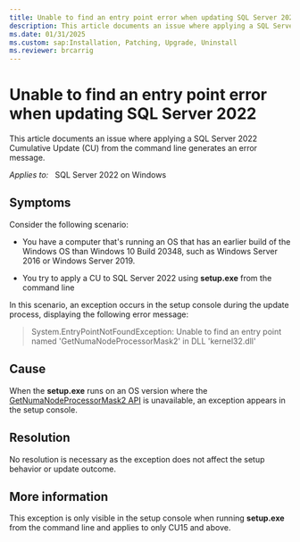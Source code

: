 ```yaml
---
title: Unable to find an entry point error when updating SQL Server 2022
description: This article documents an issue where applying a SQL Server 2022 Cumulative Update (CU) from the command line generates an error message.
ms.date: 01/31/2025
ms.custom: sap:Installation, Patching, Upgrade, Uninstall
ms.reviewer: brcarrig  
---
```

# Unable to find an entry point error when updating SQL Server 2022

This article documents an issue where applying a SQL Server 2022 Cumulative Update (CU) from the command line generates an error message.

_Applies to:_ &nbsp; SQL Server 2022 on Windows  

## Symptoms

Consider the following scenario:

- You have a computer that's running an OS that has an earlier build of the Windows OS than Windows 10 Build 20348, such as Windows Server 2016 or Windows Server 2019.

- You try to apply a CU to SQL Server 2022 using **setup.exe** from the command line

In this scenario, an exception occurs in the setup console during the update process, displaying the following error message:

> System.EntryPointNotFoundException: Unable to find an entry point named 'GetNumaNodeProcessorMask2' in DLL 'kernel32.dll'

## Cause

When the **setup.exe** runs on an OS version where the [GetNumaNodeProcessorMask2 API](sdk-api/sdk-api-src/content/systemtopologyapi/nf-systemtopologyapi-getnumanodeprocessormask2.md) is unavailable, an exception appears in the setup console.

## Resolution

No resolution is necessary as the exception does not affect the setup behavior or update outcome.

## More information

This exception is only visible in the setup console when running **setup.exe** from the command line and applies to only CU15 and above.
